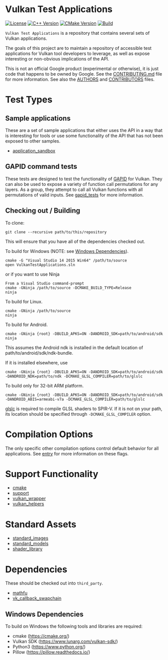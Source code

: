 # Vulkan Test Applications

[![License]](LICENSE)
[![C++ Version][C++ Version]][C++ Reference]
[![CMake Version][CMake Version]][CMake Reference]
[![Build][Build Badge]][Build Workflow]

`Vulkan Test Applications` is a repository that contains several sets of
Vulkan applications.

The goals of this project are to maintain a repository of accessible test
applications for Vulkan tool developers to leverage, as well as expose
interesting or non-obvious implications of the API.


This is not an official Google product (experimental or otherwise), it is just
code that happens to be owned by Google. See the
[CONTRIBUTING.md](CONTRIBUTING.md) file for more information. See also the
[AUTHORS](AUTHORS) and [CONTRIBUTORS](CONTRIBUTORS) files.

# Test Types
## Sample applications

These are a set of sample applications that either uses the API in a way that is
interesting for tools or use some functionality of the API that has not been
exposed to other samples.
- [application_sandbox](application_sandbox/README.md)

## GAPID command tests

These tests are designed to test the functionality of
[GAPID](https://github.com/google/gapid) for Vulkan. They can also be
used to expose a variety of function call permutations for any layers. As a
group, they attempt to call all Vulkan functions with all permutations of
valid inputs. See [gapid_tests](gapid_tests/README.md) for more information.

## Checking out / Building
To clone:
```
git clone --recursive path/to/this/repository
```

This will ensure that you have all of the dependencies checked out.

To build for Windows (NOTE: see [Windows Dependencies](#windows-dependencies)).
```
cmake -G "Visual Studio 14 2015 Win64" /path/to/source
open VulkanTestApplications.sln
```
or if you want to use Ninja
```
From a Visual Studio command-prompt
cmake -GNinja /path/to/source -DCMAKE_BUILD_TYPE=Release
ninja
```


To build for Linux.
```
cmake -GNinja /path/to/source
ninja
```

To build for Android.
```
cmake -GNinja {root} -DBUILD_APKS=ON -DANDROID_SDK=path/to/android/sdk
ninja
```

This assumes the Android ndk is installed in the default location of
path/to/android/sdk/ndk-bundle.

If it is installed elsewhere, use
```
cmake -GNinja {root} -DBUILD_APKS=ON -DANDROID_SDK=path/to/android/sdk -DANDROID_NDK=path/to/ndk -DCMAKE_GLSL_COMPILER=path/to/glslc
```

To build only for 32-bit ARM platform.
```
cmake -GNinja {root} -DBUILD_APKS=ON -DANDROID_SDK=path/to/android/sdk -DANDROID_ABIS=armeabi-v7a -DCMAKE_GLSL_COMPILER=path/to/glslc
```

[glslc](https://github.com/google/shaderc) is required to compile GLSL shaders to SPIR-V. If it is not
on your path, its location should be specified through `-DCMAKE_GLSL_COMPILER`
option.

# Compilation Options
The only specific other compilation options control default behavior for all
applications. See [entry](support/entry/README.md) for more information
on these flags.

# Support Functionality
- [cmake](cmake/README.md)
- [support](support/README.md)
- [vulkan_wrapper](vulkan_wrapper/README.md)
- [vulkan_helpers](vulkan_helpers/README.md)

# Standard Assets
- [standard_images](standard_images/README.md)
- [standard_models](standard_models/README.md)
- [shader_library](shader_library/README.md)

# Dependencies
These should be checked out into `third_party`.
- [mathfu](https://github.com/google/mathfu)
- [vk_callback_swapchain](https://github.com/google/vk_callback_swapchain)

## Windows Dependencies
To build on Windows the following tools and libraries are required:

* cmake (https://cmake.org/)
* Vulkan SDK (https://www.lunarg.com/vulkan-sdk/)
* Python3 (https://www.python.org/)
* Pillow (https://pillow.readthedocs.io/)


<!-- external links -->
[License]: https://img.shields.io/github/license/google/vulkan_test_applications?label=License
[C++ Version]: https://img.shields.io/badge/C%2B%2B-11-blue
[C++ Reference]: https://en.cppreference.com/w/cpp/17
[CMake Version]: https://img.shields.io/badge/CMake-3.1-blue
[CMake Reference]: https://cmake.org/cmake/help/v3.1
[Build Badge]: https://github.com/google/vulkan_test_applications/actions/workflows/build.yml/badge.svg?branch=master
[Build Workflow]: https://github.com/google/vulkan_test_applications/actions/workflows/build.yml?query=branch%3Amaster
